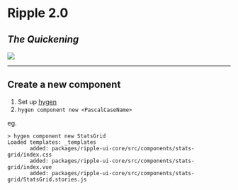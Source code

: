 # Ripple 2.0

## _The Quickening_

<img src="https://upload.wikimedia.org/wikipedia/en/5/5c/Highlander_II.jpg">

---

## Create a new component

1. Set up [hygen](https://www.hygen.io/docs/quick-start/)
2. `hygen component new <PascalCaseName>`

eg.

```
> hygen component new StatsGrid
Loaded templates: _templates
       added: packages/ripple-ui-core/src/components/stats-grid/index.css
       added: packages/ripple-ui-core/src/components/stats-grid/index.vue
       added: packages/ripple-ui-core/src/components/stats-grid/StatsGrid.stories.js
```

